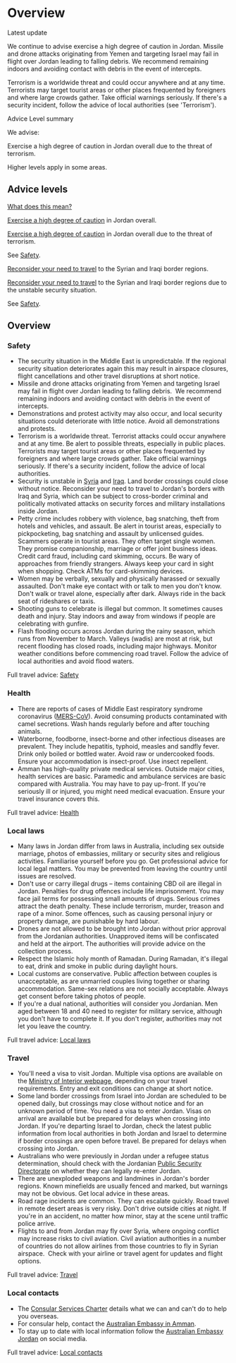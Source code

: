 # Overview

Latest update

We continue to advise exercise a high degree of caution in Jordan. Missile and drone attacks originating from Yemen and targeting Israel may fail in flight over Jordan leading to falling debris. We recommend remaining indoors and avoiding contact with debris in the event of intercepts.   
  
Terrorism is a worldwide threat and could occur anywhere and at any time. Terrorists may target tourist areas or other places frequented by foreigners and where large crowds gather. Take official warnings seriously. If there's a security incident, follow the advice of local authorities (see 'Terrorism').

Advice Level summary

We advise:

Exercise a high degree of caution in Jordan overall due to the threat of terrorism.

Higher levels apply in some areas.

## Advice levels

[What does this mean?](/before-you-go/travel-advice-explained/)

[Exercise a high degree of caution](https://www.smartraveller.gov.au/consular-services/travel-advice-explained#level2) in Jordan overall.

[Exercise a high degree of caution](https://www.smartraveller.gov.au/consular-services/travel-advice-explained#level2) in Jordan overall due to the threat of terrorism.

See [Safety](#safety).

[Reconsider your need to travel](https://www.smartraveller.gov.au/consular-services/travel-advice-explained#level3) to the Syrian and Iraqi border regions.

[Reconsider your need to travel](https://www.smartraveller.gov.au/consular-services/travel-advice-explained#level3) to the Syrian and Iraqi border regions due to the unstable security situation.

See [Safety](#safety).

## Overview

### Safety

* The security situation in the Middle East is unpredictable. If the regional security situation deteriorates again this may result in airspace closures, flight cancellations and other travel disruptions at short notice.
* Missile and drone attacks originating from Yemen and targeting Israel may fail in flight over Jordan leading to falling debris.  We recommend remaining indoors and avoiding contact with debris in the event of intercepts.
* Demonstrations and protest activity may also occur, and local security situations could deteriorate with little notice. Avoid all demonstrations and protests.
* Terrorism is a worldwide threat. Terrorist attacks could occur anywhere and at any time. Be alert to possible threats, especially in public places. Terrorists may target tourist areas or other places frequented by foreigners and where large crowds gather. Take official warnings seriously. If there's a security incident, follow the advice of local authorities.
* Security is unstable in [Syria](/destinations/middle-east/syria "Syria") and [Iraq](/destinations/middle-east/iraq "Iraq"). Land border crossings could close without notice. Reconsider your need to travel to Jordan's borders with Iraq and Syria, which can be subject to cross-border criminal and politically motivated attacks on security forces and military installations inside Jordan.
* Petty crime includes robbery with violence, bag snatching, theft from hotels and vehicles, and assault. Be alert in tourist areas, especially to pickpocketing, bag snatching and assault by unlicensed guides. Scammers operate in tourist areas. They often target single women. They promise companionship, marriage or offer joint business ideas. Credit card fraud, including card skimming, occurs. Be wary of approaches from friendly strangers. Always keep your card in sight when shopping. Check ATMs for card-skimming devices.
* Women may be verbally, sexually and physically harassed or sexually assaulted. Don't make eye contact with or talk to men you don't know. Don't walk or travel alone, especially after dark. Always ride in the back seat of rideshares or taxis.
* Shooting guns to celebrate is illegal but common. It sometimes causes death and injury. Stay indoors and away from windows if people are celebrating with gunfire.
* Flash flooding occurs across Jordan during the rainy season, which runs from November to March. Valleys (wadis) are most at risk, but recent flooding has closed roads, including major highways. Monitor weather conditions before commencing road travel. Follow the advice of local authorities and avoid flood waters.

Full travel advice: [Safety](#safety)

### Health

* There are reports of cases of Middle East respiratory syndrome coronavirus ([MERS-CoV](https://www.who.int/news-room/fact-sheets/detail/middle-east-respiratory-syndrome-coronavirus-(mers-cov))). Avoid consuming products contaminated with camel secretions. Wash hands regularly before and after touching animals.
* Waterborne, foodborne, insect-borne and other infectious diseases are prevalent. They include hepatitis, typhoid, measles and sandfly fever. Drink only boiled or bottled water. Avoid raw or undercooked foods. Ensure your accommodation is insect-proof. Use insect repellent.
* Amman has high-quality private medical services. Outside major cities, health services are basic. Paramedic and ambulance services are basic compared with Australia. You may have to pay up-front. If you're seriously ill or injured, you might need medical evacuation. Ensure your travel insurance covers this.

Full travel advice: [Health](#health)

### Local laws

* Many laws in Jordan differ from laws in Australia, including sex outside marriage, photos of embassies, military or security sites and religious activities. Familiarise yourself before you go. Get professional advice for local legal matters. You may be prevented from leaving the country until issues are resolved.
* Don't use or carry illegal drugs – items containing CBD oil are illegal in Jordan. Penalties for drug offences include life imprisonment. You may face jail terms for possessing small amounts of drugs. Serious crimes attract the death penalty. These include terrorism, murder, treason and rape of a minor. Some offences, such as causing personal injury or property damage, are punishable by hard labour.
* Drones are not allowed to be brought into Jordan without prior approval from the Jordanian authorities. Unapproved items will be confiscated and held at the airport. The authorities will provide advice on the collection process.
* Respect the Islamic holy month of Ramadan. During Ramadan, it's illegal to eat, drink and smoke in public during daylight hours.
* Local customs are conservative. Public affection between couples is unacceptable, as are unmarried couples living together or sharing accommodation. Same-sex relations are not socially acceptable. Always get consent before taking photos of people.
* If you're a dual national, authorities will consider you Jordanian. Men aged between 18 and 40 need to register for military service, although you don't have to complete it. If you don't register, authorities may not let you leave the country.

Full travel advice: [Local laws](#local-laws)

### Travel

* You'll need a visa to visit Jordan. Multiple visa options are available on the [Ministry of Interior webpage](https://moi.gov.jo/EN/Pages/Visa_E_Applications), depending on your travel requirements. Entry and exit conditions can change at short notice.
* Some land border crossings from Israel into Jordan are scheduled to be opened daily, but crossings may close without notice and for an unknown period of time. You need a visa to enter Jordan. Visas on arrival are available but be prepared for delays when crossing into Jordan. If you're departing Israel to Jordan, check the latest public information from local authorities in both Jordan and Israel to determine if border crossings are open before travel. Be prepared for delays when crossing into Jordan.
* Australians who were previously in Jordan under a refugee status determination, should check with the Jordanian [Public Security Directorate](https://psd.gov.jo/en-us) on whether they can legally re-enter Jordan.
* There are unexploded weapons and landmines in Jordan's border regions. Known minefields are usually fenced and marked, but warnings may not be obvious. Get local advice in these areas.
* Road rage incidents are common. They can escalate quickly. Road travel in remote desert areas is very risky. Don't drive outside cities at night. If you're in an accident, no matter how minor, stay at the scene until traffic police arrive.
* Flights to and from Jordan may fly over Syria, where ongoing conflict may increase risks to civil aviation. Civil aviation authorities in a number of countries do not allow airlines from those countries to fly in Syrian airspace.  Check with your airline or travel agent for updates and flight options.

Full travel advice: [Travel](#travel)

### Local contacts

* The [Consular Services Charter](/consular-services/consular-services-charter "Consular Services Charter") details what we can and can't do to help you overseas.
* For consular help, contact the [Australian Embassy in Amman](http://jordan.embassy.gov.au/aman/home.html).
* To stay up to date with local information follow the [Australian Embassy Jordan](https://www.facebook.com/AusEmbJO/) on social media.

Full travel advice: [Local contacts](#local-contacts)